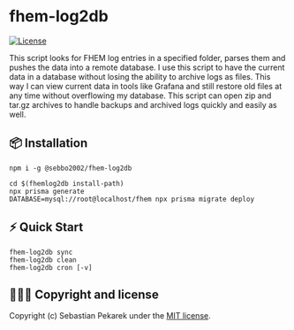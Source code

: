 # fhem-log2db

[![License](https://img.shields.io/badge/license-MIT-blue.svg?style=flat-square)](LICENSE)

This script looks for FHEM log entries in a specified folder, parses them and pushes the data into a remote database. I 
use this script to have the current data in a database without losing the ability to archive logs as files. This way I 
can view current data in tools like Grafana and still restore old files at any time without overflowing my database. 
This script can open zip and tar.gz archives to handle backups and archived logs quickly and easily as well.


## 📦 Installation

	npm i -g @sebbo2002/fhem-log2db

    cd $(fhemlog2db install-path)
    npx prisma generate
    DATABASE=mysql://root@localhost/fhem npx prisma migrate deploy


## ⚡️ Quick Start

    fhem-log2db sync
    fhem-log2db clean
    fhem-log2db cron [-v]


## 🙆🏼‍♂️ Copyright and license

Copyright (c) Sebastian Pekarek under the [MIT license](LICENSE).
